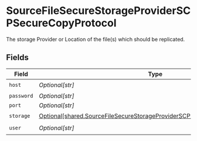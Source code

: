 # SourceFileSecureStorageProviderSCPSecureCopyProtocol

The storage Provider or Location of the file(s) which should be replicated.


## Fields

| Field                                                                                                                                                                  | Type                                                                                                                                                                   | Required                                                                                                                                                               | Description                                                                                                                                                            |
| ---------------------------------------------------------------------------------------------------------------------------------------------------------------------- | ---------------------------------------------------------------------------------------------------------------------------------------------------------------------- | ---------------------------------------------------------------------------------------------------------------------------------------------------------------------- | ---------------------------------------------------------------------------------------------------------------------------------------------------------------------- |
| `host`                                                                                                                                                                 | *Optional[str]*                                                                                                                                                        | :heavy_check_mark:                                                                                                                                                     | N/A                                                                                                                                                                    |
| `password`                                                                                                                                                             | *Optional[str]*                                                                                                                                                        | :heavy_minus_sign:                                                                                                                                                     | N/A                                                                                                                                                                    |
| `port`                                                                                                                                                                 | *Optional[str]*                                                                                                                                                        | :heavy_minus_sign:                                                                                                                                                     | N/A                                                                                                                                                                    |
| `storage`                                                                                                                                                              | [Optional[shared.SourceFileSecureStorageProviderSCPSecureCopyProtocolStorage]](undefined/models/shared/sourcefilesecurestorageproviderscpsecurecopyprotocolstorage.md) | :heavy_check_mark:                                                                                                                                                     | N/A                                                                                                                                                                    |
| `user`                                                                                                                                                                 | *Optional[str]*                                                                                                                                                        | :heavy_check_mark:                                                                                                                                                     | N/A                                                                                                                                                                    |